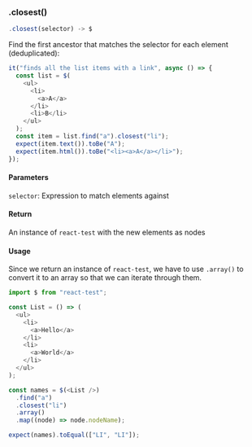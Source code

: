 ### .closest()

```js
.closest(selector) -> $
```

Find the first ancestor that matches the selector for each element (deduplicated):

```js
it("finds all the list items with a link", async () => {
  const list = $(
    <ul>
      <li>
        <a>A</a>
      </li>
      <li>B</li>
    </ul>
  );
  const item = list.find("a").closest("li");
  expect(item.text()).toBe("A");
  expect(item.html()).toBe("<li><a>A</a></li>");
});
```

#### Parameters

`selector`: Expression to match elements against

#### Return

An instance of `react-test` with the new elements as nodes

#### Usage

Since we return an instance of `react-test`, we have to use `.array()` to convert it to an array so that we can iterate through them.

```js
import $ from "react-test";

const List = () => (
  <ul>
    <li>
      <a>Hello</a>
    </li>
    <li>
      <a>World</a>
    </li>
  </ul>
);

const names = $(<List />)
  .find("a")
  .closest("li")
  .array()
  .map((node) => node.nodeName);

expect(names).toEqual(["LI", "LI"]);
```
